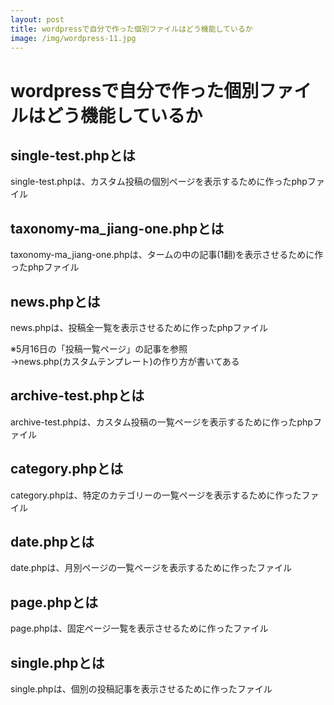 ```yaml
---
layout: post
title: wordpressで自分で作った個別ファイルはどう機能しているか
image: /img/wordpress-11.jpg
---
```


# wordpressで自分で作った個別ファイルはどう機能しているか

## single-test.phpとは

single-test.phpは、カスタム投稿の個別ページを表示するために作ったphpファイル   

## taxonomy-ma_jiang-one.phpとは

taxonomy-ma_jiang-one.phpは、タームの中の記事(1翻)を表示させるために作ったphpファイル

## news.phpとは

news.phpは、投稿全一覧を表示させるために作ったphpファイル

※5月16日の「投稿一覧ページ」の記事を参照   
→news.php(カスタムテンプレート)の作り方が書いてある   

## archive-test.phpとは

archive-test.phpは、カスタム投稿の一覧ページを表示するために作ったphpファイル

## category.phpとは

category.phpは、特定のカテゴリーの一覧ページを表示するために作ったファイル

## date.phpとは

date.phpは、月別ページの一覧ページを表示するために作ったファイル   

## page.phpとは

page.phpは、固定ページ一覧を表示させるために作ったファイル   

## single.phpとは

single.phpは、個別の投稿記事を表示させるために作ったファイル   
